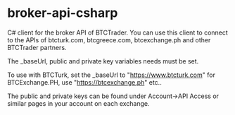 # broker-api-csharp
C# client for the broker API of BTCTrader. You can use this client to connect to the APIs of btcturk.com, btcgreece.com, btcexchange.ph and other BTCTrader partners.

The _baseUrl, public and private key variables needs must be set.

To use with BTCTurk, set the _baseUrl to "https://www.btcturk.com" for BTCExchange.PH, use "https://btcexchange.ph" etc..

The public and private keys can be found under Account->API Access or similar pages in your account on each exchange.
